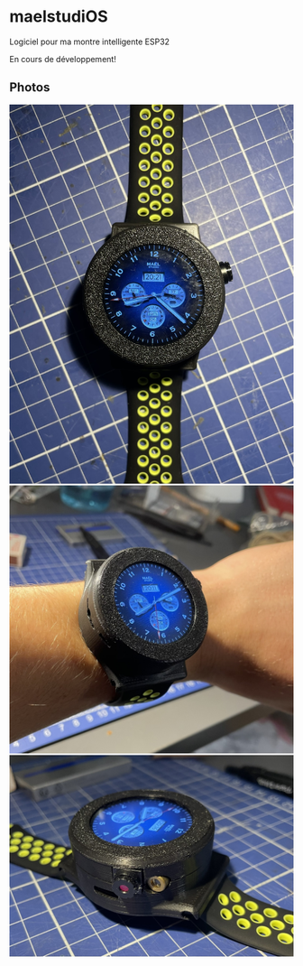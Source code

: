 # maelstudiOS

Logiciel pour ma montre intelligente ESP32

En cours de développement!

## Photos

![](img/3.jpg)
![](img/1.jpg)
![](img/2.jpg)
